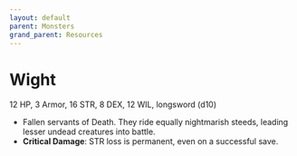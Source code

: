 ```yaml
---
layout: default
parent: Monsters
grand_parent: Resources
---
```


# Wight

12 HP, 3 Armor, 16 STR, 8 DEX, 12 WIL, longsword (d10)

- Fallen servants of Death. They ride equally nightmarish steeds, leading lesser undead creatures into battle.
- **Critical Damage**: STR loss is permanent, even on a successful save.
